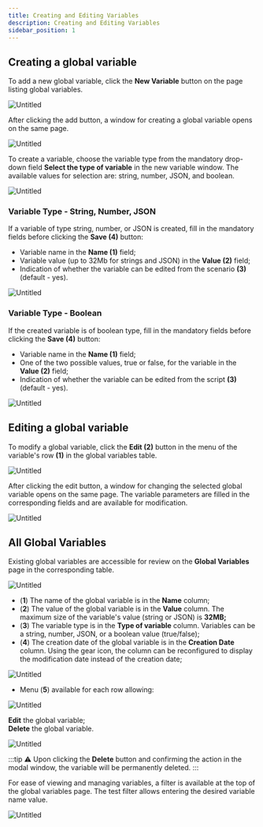 ```yaml
---
title: Creating and Editing Variables 
description: Creating and Editing Variables
sidebar_position: 1
---
```



## Creating a global variable

To add a new global variable, click the **New Variable** button on the page listing global variables. 

![Untitled](/img/placeholder.webp)

After clicking the add button, a window for creating a global variable opens on the same page.

![Untitled](/img/placeholder.webp)

To create a variable, choose the variable type from the mandatory drop-down field **Select the type of variable** in the new variable window. The available values for selection are: string, number, JSON, and boolean.

![Untitled](/img/placeholder.webp)

### Variable Type - String, Number, JSON

If a variable of type string, number, or JSON is created, fill in the mandatory fields before clicking the **Save (4)** button:

- Variable name in the **Name (1)** field;  
- Variable value (up to 32Mb for strings and JSON) in the **Value (2)** field;  
- Indication of whether the variable can be edited from the scenario **(3)** (default - yes).  

![Untitled](/img/placeholder.webp)

### Variable Type - Boolean

If the created variable is of boolean type, fill in the mandatory fields before clicking the **Save (4)** button:

- Variable name in the **Name (1)** field;  
- One of the two possible values, true or false, for the variable in the **Value (2)** field;  
- Indication of whether the variable can be edited from the script **(3)** (default - yes).  

![Untitled](/img/placeholder.webp)

## Editing a global variable

To modify a global variable, click the **Edit (2)** button in the menu of the variable's row **(1)** in the global variables table.

![Untitled](/img/placeholder.webp)

After clicking the edit button, a window for changing the selected global variable opens on the same page. The variable parameters are filled in the corresponding fields and are available for modification.

![Untitled](/img/placeholder.webp)

## All Global Variables

Existing global variables are accessible for review on the **Global Variables** page in the corresponding table.

![Untitled](/img/placeholder.webp)

- (**1**) The name of the global variable is in the **Name** column;  
- (**2**) The value of the global variable is in the **Value** column. The maximum size of the variable's value (string or JSON) is **32MB;**  
- (**3**) The variable type is in the **Type of variable** column. Variables can be a string, number, JSON, or a boolean value (true/false);  
- (**4**) The creation date of the global variable is in the **Creation Date** column. Using the gear icon, the column can be reconfigured to display the modification date instead of the creation date;  

![Untitled](/img/placeholder.webp)

- Menu (**5**) available for each row allowing:  

![Untitled](/img/placeholder.webp)

**Edit** the global variable;  
**Delete** the global variable.  

![Untitled](/img/placeholder.webp)

:::tip
⚠️ Upon clicking the **Delete** button and confirming the action in the modal window, the variable will be permanently deleted.
:::

For ease of viewing and managing variables, a filter is available at the top of the global variables page. The test filter allows entering the desired variable name value.

![Untitled](/img/placeholder.webp)
